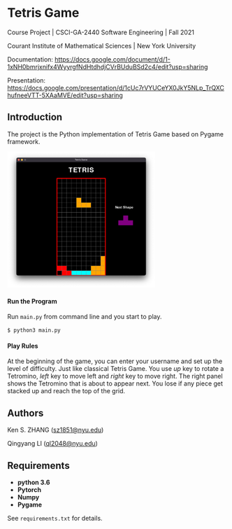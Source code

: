 # **Tetris Game**

Course Project | CSCI-GA-2440 Software Engineering | Fall 2021

Courant Institute of Mathematical Sciences | New York University

Documentation: https://docs.google.com/document/d/1-1xNH0bmrjxnifx4WyyrgfNdHtdhdjCVrBUduBSd2c4/edit?usp=sharing

Presentation: https://docs.google.com/presentation/d/1cUc7rVYUCeYX0JkY5NLp_TrQXChufneeVTT-5XAaMVE/edit?usp=sharing



## Introduction

The project is the Python implementation of Tetris Game based on Pygame framework. 

<img src="./figure.png" alt="figure" style="zoom:33%;" />

#### Run the Program

Run `main.py` from command line and you start to play.

```shell
$ python3 main.py
```

#### Play Rules

At the beginning of the game, you can enter your username and set up the level of difficulty. Just like classical Tetris Game. You use *up* key to rotate a Tetromino, *left* key to move left and *right* key to move right. The right panel shows the Tetromino that is about to appear next. You lose if any piece get stacked up and reach the top of the grid.



## Authors

Ken S. ZHANG (sz1851@nyu.edu)

Qingyang LI (ql2048@nyu.edu)



## Requirements

- **python 3.6**
- **Pytorch**
- **Numpy**
- **Pygame**

See  `requirements.txt` for details.
